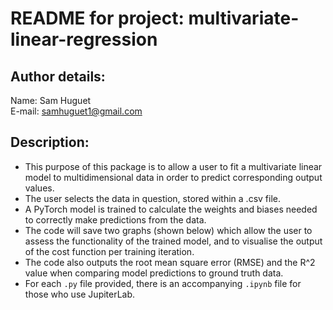 # README for project: multivariate-linear-regression

## Author details: 
Name: Sam Huguet  
E-mail: samhuguet1@gmail.com

## Description:   
- This purpose of this package is to allow a user to fit a multivariate linear model to multidimensional data in order to predict corresponding output values. 
- The user selects the data in question, stored within a .csv file. 
- A PyTorch model is trained to calculate the weights and biases needed to correctly make predictions from the data.
- The code will save two graphs (shown below) which allow the user to assess the functionality of the trained model, and to visualise the output of the cost function per training iteration. 
- The code also outputs the root mean square error (RMSE) and the R^2 value when comparing model predictions to ground truth data. 
- For each ```.py``` file provided, there is an accompanying ```.ipynb``` file for those who use JupiterLab.